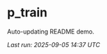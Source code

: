 # p_train

Auto-updating README demo.

<!--START_SECTION:status-->
_Last run: 2025-09-05 14:37 UTC_
<!--END_SECTION:status-->













































































































































































































































































































































